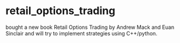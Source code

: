 # retail_options_trading

bought a new book Retail Options Trading by Andrew Mack and Euan Sinclair and will try to implement strategies using C++/python.
